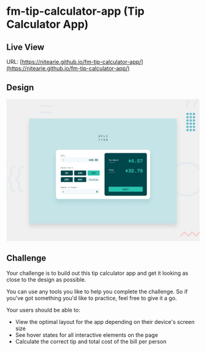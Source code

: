 # fm-tip-calculator-app (Tip Calculator App)

## Live View

URL: [https://nitearie.github.io/fm-tip-calculator-app/](https://nitearie.github.io/fm-tip-calculator-app/)

## Design

![Desktop Design](./design/desktop-preview.jpg)

## Challenge

Your challenge is to build out this tip calculator app and get it looking as close to the design as possible.

You can use any tools you like to help you complete the challenge. So if you've got something you'd like to practice, feel free to give it a go.

Your users should be able to:

- View the optimal layout for the app depending on their device's screen size
- See hover states for all interactive elements on the page
- Calculate the correct tip and total cost of the bill per person